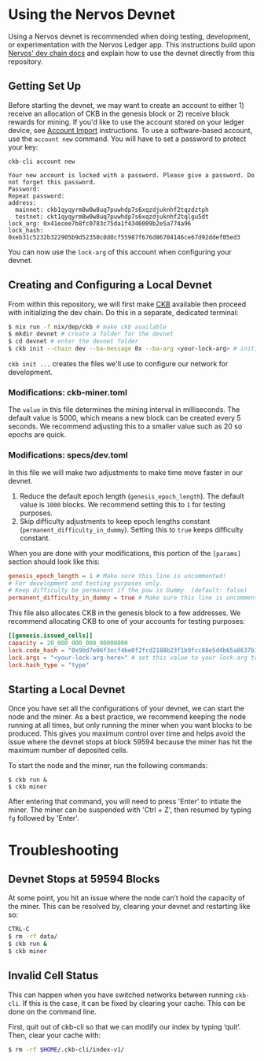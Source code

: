 # Using the Nervos Devnet

Using a Nervos devnet is recommended when doing testing, development, or experimentation with the Nervos Ledger app. This instructions build upon [Nervos' dev chain docs](https://docs.nervos.org/docs/basics/guides/devchain) and explain how to use the devnet directly from this repository.

## Getting Set Up

Before starting the devnet, we may want to create an account to either 1) receive an allocation of CKB in the genesis block or 2) receive block rewards for mining. If you'd like to use the account stored on your ledger device, see [Account Import](README.md#account-import) instructions. To use a software-based account, use the `account new` command. You will have to set a password to protect your key:

```
ckb-cli account new

Your new account is locked with a password. Please give a password. Do not forget this password.
Password: 
Repeat password: 
address:
  mainnet: ckb1qyqyrm8w0w8uq7puwhdp7s6xqzdjuknhf2tqzdztph
  testnet: ckt1qyqyrm8w0w8uq7puwhdp7s6xqzdjuknhf2tqlgu5dt
lock_arg: 0x41ecee7b8fc0783c75da1f4346009b2e5a774a96
lock_hash: 0xeb31c5232b322905b9d52350c0d0cf55987f676d86704146ce67d92ddef05ed3
```

You can now use the `lock-arg` of this account when configuring your devnet.

## Creating and Configuring a Local Devnet

From within this repository, we will first make [CKB](https://github.com/nervosnetwork/ckb) available then proceed with initializing the dev chain. Do this in a separate, dedicated terminal:

``` sh
$ nix run -f nix/dep/ckb # make ckb available
$ mkdir devnet # create a folder for the devnet
$ cd devnet # enter the devnet folder
$ ckb init --chain dev --ba-message 0x --ba-arg <your-lock-arg> # initialize the devnet
```

`ckb init ...` creates the files we'll use to configure our network for development.

### Modifications: ckb-miner.toml

The `value` in this file determines the mining interval in milliseconds. The default value is 5000, which means a new block can be created every 5 seconds. We recommend adjusting this to a smaller value such as 20 so epochs are quick.

### Modifications: specs/dev.toml

In this file we will make two adjustments to make time move faster in our devnet.
1. Reduce the default epoch length (`genesis_epoch_length`). The default value is `1000` blocks. We recommend setting this to `1` for testing purposes.
2. Skip difficulty adjustments to keep epoch lengths constant (`permanent_difficulty_in_dummy`). Setting this to `true` keeps difficulty constant.

When you are done with your modifications, this portion of the `[params]` section should look like this:

```toml
genesis_epoch_length = 1 # Make sure this line is uncommented!
# For development and testing purposes only.
# Keep difficulty be permanent if the pow is Dummy. (default: false)
permanent_difficulty_in_dummy = true # Make sure this line is uncommented by removing the '#' from the beginning of the line
```

This file also allocates CKB in the genesis block to a few addresses. We recommend allocating CKB to one of your accounts for testing purposes:

```toml
[[genesis.issued_cells]]
capacity = 20_000_000_000_00000000
lock.code_hash = "0x9bd7e06f3ecf4be0f2fcd2188b23f1b9fcc88e5d4b65a8637b17723bbda3cce8"
lock.args = "<your-lock-arg-here>" # set this value to your lock-arg to receive CKB in the genesis block
lock.hash_type = "type"
```

## Starting a Local Devnet

Once you have set all the configurations of your devnet, we can start the node and the miner. As a best practice, we recommend keeping the node running at all times, but only running the miner when you want blocks to be produced. This gives you maximum control over time and helps avoid the issue where the devnet stops at block 59594 because the miner has hit the maximum number of deposited cells.

To start the node and the miner, run the following commands:

```
$ ckb run &
$ ckb miner
```

After entering that command, you will need to press 'Enter' to intiate the miner. The miner can be suspended with 'Ctrl + Z', then resumed by typing `fg` followed by 'Enter'.

# Troubleshooting

## Devnet Stops at 59594 Blocks ##

At some point, you hit an issue where the node can’t hold the capacity of the miner. This can be resolved by, clearing your devnet and restarting like so:

``` sh
CTRL-C
$ rm -rf data/
$ ckb run &
$ ckb miner
```

## Invalid Cell Status ##

This can happen when you have switched networks between running
`ckb-cli`. If this is the case, it can be fixed by clearing your cache.
This can be done on the command line.

First, quit out of ckb-cli so that we can modify our index by typing
‘quit’. Then, clear your cache with:

``` sh
$ rm -rf $HOME/.ckb-cli/index-v1/
```
